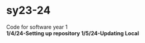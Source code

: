 # sy23-24
Code for software year 1
<br>
<b>1/4/24<b>-Setting up repository
<b>1/5/24<b>-Updating Local
